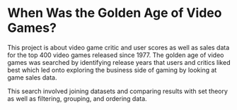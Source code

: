 # When Was the Golden Age of Video Games?

This project is about video game critic and user scores as well as sales data for the top 400 video games released since 1977. The golden age of video games was searched by identifying release years that users and critics liked best which led onto exploring the business side of gaming by looking at game sales data.

This search involved joining datasets and comparing results with set theory as well as filtering, grouping, and ordering data.
